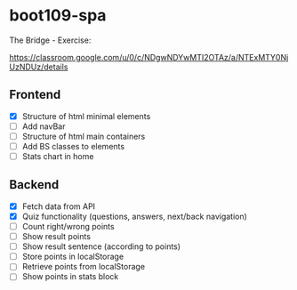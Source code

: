 # boot109-spa

The Bridge - Exercise:

https://classroom.google.com/u/0/c/NDgwNDYwMTI2OTAz/a/NTExMTY0NjUzNDUz/details

## Frontend
- [x] Structure of html minimal elements
- [ ] Add navBar
- [ ] Structure of html main containers
- [ ] Add BS classes to elements
- [ ] Stats chart in home

## Backend
- [x] Fetch data from API
- [x] Quiz functionality (questions, answers, next/back navigation)
- [ ] Count right/wrong points
- [ ] Show result points
- [ ] Show result sentence (according to points)
- [ ] Store points in localStorage
- [ ] Retrieve points from localStorage
- [ ] Show points in stats block
